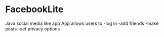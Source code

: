 # FacebookLite
 Java social media like app
 App allows users to
 -log in
 -add friends
 -make posts
 -set privacy options
